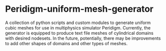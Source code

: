 # Peridigm-uniform-mesh-generator

A collection of python scripts and custom modules to generate uniform cubic meshes for use in multiphysics simulator Peridigm. Currently, the generator is equipped to produce text file meshes of cylindrical domains with desired nodesets. In the future, potentially, there may be improvements to add other shapes of domains and other types of meshes.
